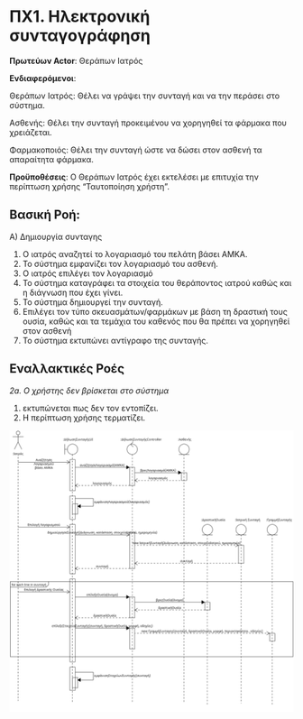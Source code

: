 # ΠΧ1. Ηλεκτρονική συνταγογράφηση
**Πρωτεύων Actor**: Θεράπων Ιατρός

**Ενδιαφερόμενοι**:

Θεράπων Ιατρός: Θέλει να γράψει την συνταγή και να την περάσει στο σύστημα.

Ασθενής: Θέλει την συνταγή προκειμένου να χορηγηθεί τα φάρμακα που χρειάζεται.

Φαρμακοποιός: Θέλει την συνταγή ώστε να δώσει στον ασθενή τα απαραίτητα φάρμακα.

**Προϋποθέσεις**: Ο Θεράπων Ιατρός έχει εκτελέσει με επιτυχία την περίπτωση χρήσης “Ταυτοποίηση χρήστη”.

## Βασική Ροή: 
A) Δημιουργία συνταγης
1. Ο ιατρός αναζητεί το λογαριασμό του πελάτη βάσει ΑΜΚΑ.
2. Το σύστημα εμφανίζει τον λογαριασμό του ασθενή.
3. Ο ιατρός επιλέγει τον λογαριασμό 
4. Το σύστημα καταγράφει τα στοιχεία του θεράποντος ιατρού καθώς και η διάγνωση που έχει γίνει.
5. Το σύστημα δημιουργεί την συνταγή.
6. Επιλέγει τον τύπο σκευασμάτων/φαρμάκων με βάση τη δραστική τους ουσία, καθώς και τα τεμάχια του καθενός που θα πρέπει να χορηγηθεί στον ασθενή
7. Το σύστημα εκτυπώνει αντίγραφο της συνταγής.
   
## Εναλλακτικές Ροές
*2a. Ο χρήστης δεν βρίσκεται στο σύστημα*
   1. εκτυπώνεται πως δεν τον εντοπίζει.
   2. Η περίπτωση χρήσης τερματίζει.

<img src="../PNGs/complete_prescr_seq_diag.png" width="1000">